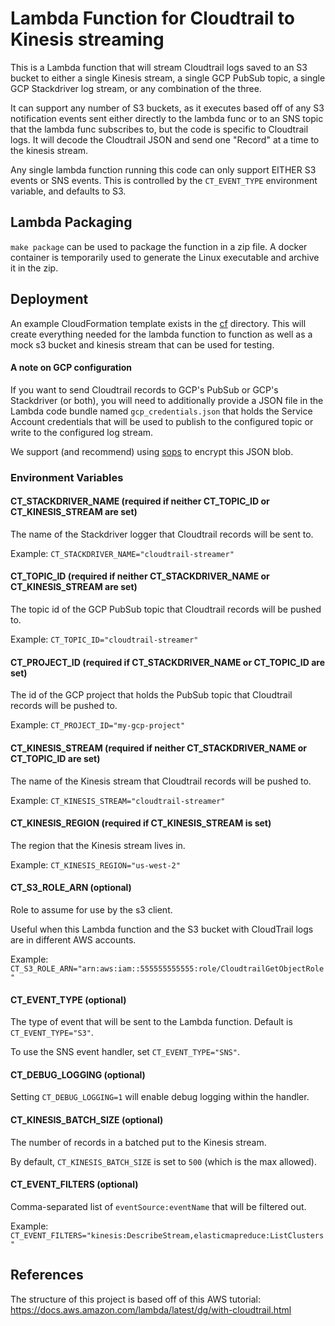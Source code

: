 # Lambda Function for Cloudtrail to Kinesis streaming

This is a Lambda function that will stream Cloudtrail logs saved to an S3 bucket to
either a single Kinesis stream, a single GCP PubSub topic, a single GCP Stackdriver log
stream, or any combination of the three.

It can support any number of S3 buckets, as it executes based off of any S3 notification
events sent either directly to the lambda func or to an SNS topic that the lambda func subscribes
to, but the code is specific to Cloudtrail logs. It will decode
the Cloudtrail JSON and send one "Record" at a time to the kinesis stream.

Any single lambda function running this code can only support EITHER S3 events or SNS events.
This is controlled by the `CT_EVENT_TYPE` environment variable, and defaults to S3.

## Lambda Packaging

`make package` can be used to package the function in a zip file. A docker container is
temporarily used to generate the Linux executable and archive it in the zip.

## Deployment

An example CloudFormation template exists in the [cf](./cf) directory. This will
create everything needed for the lambda function to function as well as a mock s3
bucket and kinesis stream that can be used for testing.

#### A note on GCP configuration

If you want to send Cloudtrail records to GCP's PubSub or GCP's Stackdriver (or both), you will need to additionally
provide a JSON file in the Lambda code bundle named `gcp_credentials.json` that holds the Service Account credentials
that will be used to publish to the configured topic or write to the configured log stream.

We support (and recommend) using [sops](https://github.com/mozilla/sops) to encrypt this JSON blob.

### Environment Variables

#### CT_STACKDRIVER_NAME (required if neither CT_TOPIC_ID or CT_KINESIS_STREAM are set)

The name of the Stackdriver logger that Cloudtrail records will be sent to.

Example: `CT_STACKDRIVER_NAME="cloudtrail-streamer"`

#### CT_TOPIC_ID (required if neither CT_STACKDRIVER_NAME or CT_KINESIS_STREAM are set)

The topic id of the GCP PubSub topic that Cloudtrail records will be pushed to.

Example: `CT_TOPIC_ID="cloudtrail-streamer"`

#### CT_PROJECT_ID (required if CT_STACKDRIVER_NAME or CT_TOPIC_ID are set)

The id of the GCP project that holds the PubSub topic that Cloudtrail records will be pushed to.

Example: `CT_PROJECT_ID="my-gcp-project"`

#### CT_KINESIS_STREAM (required if neither CT_STACKDRIVER_NAME or CT_TOPIC_ID are set)

The name of the Kinesis stream that Cloudtrail records will be pushed to.

Example: `CT_KINESIS_STREAM="cloudtrail-streamer"`

#### CT_KINESIS_REGION (required if CT_KINESIS_STREAM is set)

The region that the Kinesis stream lives in.

Example: `CT_KINESIS_REGION="us-west-2"`

#### CT_S3_ROLE_ARN (optional)

Role to assume for use by the s3 client.

Useful when this Lambda function and the S3 bucket with CloudTrail logs are in different AWS accounts.

Example: `CT_S3_ROLE_ARN="arn:aws:iam::555555555555:role/CloudtrailGetObjectRole"`

#### CT_EVENT_TYPE (optional)

The type of event that will be sent to the Lambda function. Default is `CT_EVENT_TYPE="S3"`.

To use the SNS event handler, set `CT_EVENT_TYPE="SNS"`.

#### CT_DEBUG_LOGGING (optional)

Setting `CT_DEBUG_LOGGING=1` will enable debug logging within the handler.

#### CT_KINESIS_BATCH_SIZE (optional)

The number of records in a batched put to the Kinesis stream.

By default, `CT_KINESIS_BATCH_SIZE` is set to `500` (which is the max allowed).

#### CT_EVENT_FILTERS (optional)

Comma-separated list of `eventSource:eventName` that will be filtered out.

Example: `CT_EVENT_FILTERS="kinesis:DescribeStream,elasticmapreduce:ListClusters"`

## References

The structure of this project is based off of this AWS tutorial:
https://docs.aws.amazon.com/lambda/latest/dg/with-cloudtrail.html
